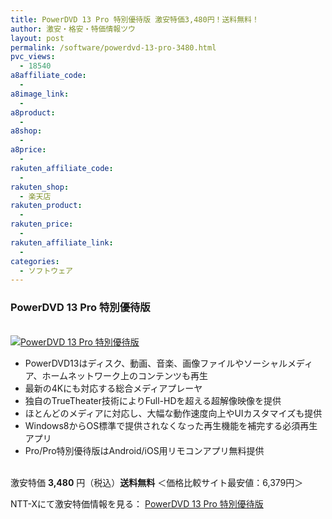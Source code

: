 ```yaml
---
title: PowerDVD 13 Pro 特別優待版 激安特価3,480円！送料無料！
author: 激安・格安・特価情報ツウ
layout: post
permalink: /software/powerdvd-13-pro-3480.html
pvc_views:
  - 18540
a8affiliate_code:
  -
a8image_link:
  -
a8product:
  -
a8shop:
  -
a8price:
  -
rakuten_affiliate_code:
  -
rakuten_shop:
  - 楽天店
rakuten_product:
  -
rakuten_price:
  -
rakuten_affiliate_link:
  -
categories:
  - ソフトウェア
---
```

### PowerDVD 13 Pro 特別優待版

<div class="img-bg2 img_L">
  <a href="//px.a8.net/svt/ejp?a8mat=ZYP6S+8IMA3E+S1Q+BWGDT&#038;a8ejpredirect=//nttxstore.jp/_II_CY14296285" target="_blank"><br /> <img border="0" alt="PowerDVD 13 Pro 特別優待版" src="//i2.wp.com/image.nttxstore.jp/l2_images/C/CY/CY14296285.jpg?w=120" data-recalc-dims="1" /></a>
</div>

<!--more-->

  * PowerDVD13はディスク、動画、音楽、画像ファイルやソーシャルメディア、ホームネットワーク上のコンテンツも再生
  * 最新の4Kにも対応する総合メディアプレーヤ
  * 独自のTrueTheater技術によりFull-HDを超える超解像映像を提供
  * ほとんどのメディアに対応し、大幅な動作速度向上やUIカスタマイズも提供
  * Windows8からOS標準で提供されなくなった再生機能を補完する必須再生アプリ
  * Pro/Pro特別優待版はAndroid/iOS用リモコンアプリ無料提供

<br clear="all" />激安特価 <span class="tokka-price"><strong>3,480</strong></span> 円（税込）**送料無料**
＜価格比較サイト最安値：6,379円＞

NTT-Xにて激安特価情報を見る： <span class="fs150p"><a href="//px.a8.net/svt/ejp?a8mat=ZYP6S+8IMA3E+S1Q+BWGDT&#038;a8ejpredirect=//nttxstore.jp/_II_CY14296285" target="_blank">PowerDVD 13 Pro 特別優待版</a></span>